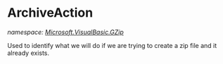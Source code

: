 ﻿
# ArchiveAction
_namespace: [Microsoft.VisualBasic.GZip](N-Microsoft.VisualBasic.GZip.md)_

Used to identify what we will do if we are
 trying to create a zip file and it already
 exists.




